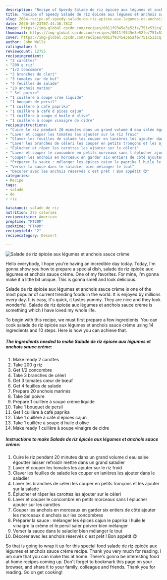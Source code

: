 ```yaml
---
description: "Recipe of Speedy Salade de riz épicée aux légumes et anchois sauce crème"
title: "Recipe of Speedy Salade de riz épicée aux légumes et anchois sauce crème"
slug: 2684-recipe-of-speedy-salade-de-riz-epicee-aux-legumes-et-anchois-sauce-creme
date: 2020-10-23T07:44:36.781Z
image: https://img-global.cpcdn.com/recipes/0011f9345e3e52fe/751x532cq70/salade-de-riz-epicee-aux-legumes-et-anchois-sauce-creme-photo-principale-de-la-recette.jpg
thumbnail: https://img-global.cpcdn.com/recipes/0011f9345e3e52fe/751x532cq70/salade-de-riz-epicee-aux-legumes-et-anchois-sauce-creme-photo-principale-de-la-recette.jpg
cover: https://img-global.cpcdn.com/recipes/0011f9345e3e52fe/751x532cq70/salade-de-riz-epicee-aux-legumes-et-anchois-sauce-creme-photo-principale-de-la-recette.jpg
author: John Wells
ratingvalue: 5
reviewcount: 12755
recipeingredient:
- "2 carottes"
- "200 g riz"
- "1/2 concombre"
- "3 branches de cleri"
- "3 tomates cur de buf"
- "4 feuilles de salade"
- "20 anchois marins"
- " Sel poivre"
- "1 cuillère à soupe crme liquide"
- "1 bouquet de persil"
- "1 cuillère à café paprika"
- "1 cuillère à café d pices cajun"
- "1 cuillère à soupe d huile d olive"
- "1 cuillère à soupe vinaigre de cidre"
recipeinstructions:
- "Cuire le riz pendant 20 minutes dans un grand volume d eau salée égoutter laisser refroidir mettre dans un grand saladier"
- "Laver et couper les tomates les ajouter sur le riz froid"
- "Claver les feuilles de salade les couper en lanières les ajouter dans le saladier"
- "Laver les branches de céleri les couper en petits tronçons et les ajouter sur la salade"
- "Éplucher et râper les carottes les ajouter sur le céleri"
- "Laver et couper le concombre en petits morceaux sans l éplucher ajouter sur les carottes"
- "Couper les anchois en morceaux en garder six entiers de côté ajouter les morceaux d anchois sur les concombres"
- "Préparer la sauce : mélanger les épices cajun le paprika l huile le vinaigre la crème et le persil saler poivrer bien mélanger"
- "Verser la sauce dans le saladier bien mélanger le tout"
- "Décorer avec les anchois réservés c est prêt ! Bon appétit 😋"
categories:
- Recipe
tags:
- salade
- de
- riz

katakunci: salade de riz 
nutrition: 275 calories
recipecuisine: American
preptime: "PT20M"
cooktime: "PT49M"
recipeyield: "2"
recipecategory: Dessert

---
```



![Salade de riz épicée aux légumes et anchois sauce crème](https://img-global.cpcdn.com/recipes/0011f9345e3e52fe/751x532cq70/salade-de-riz-epicee-aux-legumes-et-anchois-sauce-creme-photo-principale-de-la-recette.jpg)

Hello everybody, I hope you're having an incredible day today. Today, I'm gonna show you how to prepare a special dish, salade de riz épicée aux légumes et anchois sauce crème. One of my favorites. For mine, I'm gonna make it a little bit unique. This is gonna smell and look delicious.

Salade de riz épicée aux légumes et anchois sauce crème is one of the most popular of current trending foods in the world. It is enjoyed by millions every day. It is easy, it's quick, it tastes yummy. They are nice and they look wonderful. Salade de riz épicée aux légumes et anchois sauce crème is something which I have loved my whole life.




To begin with this recipe, we must first prepare a few ingredients. You can cook salade de riz épicée aux légumes et anchois sauce crème using 14 ingredients and 10 steps. Here is how you can achieve that.

<!--inarticleads1-->

##### The ingredients needed to make Salade de riz épicée aux légumes et anchois sauce crème:

1. Make ready 2 carottes
1. Take 200 g riz
1. Get 1/2 concombre
1. Take 3 branches de céleri
1. Get 3 tomates cœur de bœuf
1. Get 4 feuilles de salade
1. Prepare 20 anchois marinés
1. Take  Sel poivre
1. Prepare 1 cuillère à soupe crème liquide
1. Take 1 bouquet de persil
1. Get 1 cuillère à café paprika
1. Take 1 cuillère à café d épices cajun
1. Take 1 cuillère à soupe d huile d olive
1. Make ready 1 cuillère à soupe vinaigre de cidre




<!--inarticleads2-->

##### Instructions to make Salade de riz épicée aux légumes et anchois sauce crème:

1. Cuire le riz pendant 20 minutes dans un grand volume d eau salée égoutter laisser refroidir mettre dans un grand saladier
1. Laver et couper les tomates les ajouter sur le riz froid
1. Claver les feuilles de salade les couper en lanières les ajouter dans le saladier
1. Laver les branches de céleri les couper en petits tronçons et les ajouter sur la salade
1. Éplucher et râper les carottes les ajouter sur le céleri
1. Laver et couper le concombre en petits morceaux sans l éplucher ajouter sur les carottes
1. Couper les anchois en morceaux en garder six entiers de côté ajouter les morceaux d anchois sur les concombres
1. Préparer la sauce : mélanger les épices cajun le paprika l huile le vinaigre la crème et le persil saler poivrer bien mélanger
1. Verser la sauce dans le saladier bien mélanger le tout
1. Décorer avec les anchois réservés c est prêt ! Bon appétit 😋




So that is going to wrap it up for this special food salade de riz épicée aux légumes et anchois sauce crème recipe. Thank you very much for reading. I am sure that you can make this at home. There's gonna be interesting food at home recipes coming up. Don't forget to bookmark this page on your browser, and share it to your family, colleague and friends. Thank you for reading. Go on get cooking!
